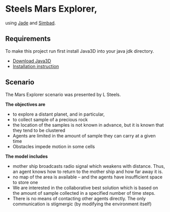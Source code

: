 Steels Mars Explorer,
=============
using <a href="http://jade.tilab.com/">Jade</a> and <a href="http://simbad.sourceforge.net/">Simbad</a>.

Requirements
-------------
To make this project run first install Java3D into your java jdk directory.

* <a href="https://java3d.java.net/binary-builds.html">Download Java3D</a>
* <a href="http://download.java.net/media/java3d/builds/release/1.5.1/README-download">Installation instruction</a>

Scenario
-------------
The Mars Explorer scenario was presented by L Steels.

**The objectives are**

 * to explore a distant planet, and in particular,
 * to collect sample of a precious rock
 * the location of the samples is not known in advance, but it is known that they tend to be clustered
 * Agents are limited in the amount of sample they can carry at a given time
 * Obstacles impede motion in some cells


**The model includes**
 * mother ship broadcasts radio signal which weakens with distance. Thus, an agent knows how to return to the mother ship and how far away it is.
 * no map of the area is available – and the agents have insufficient space to store one
 * We are interested in the collaborative best solution which is based on the amount of sample collected in a specified number of time steps.
 * There is no means of contacting other agents directly. The only communication is stigmergic (by modifying the environment itself)